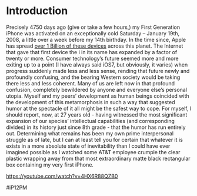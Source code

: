 # Introduction
Precisely 4750 days ago (give or take a few hours,) my First Generation iPhone was activated on an exceptionally cold Saturday – January 19th, 2008, a little over a week before my 14th birthday. In the time since, Apple has spread [over 1 Billion of these devices](https://www.theverge.com/2021/1/27/22253162/iphone-users-total-number-billion-apple-tim-cook-q1-2021) across this planet. The Internet that gave that first device the i in its name has expanded by a factor of twenty or more. Consumer technology’s future seemed more and more exiting up to a point (I have always said iOS7, but obviously, it varies) when progress suddenly made less and less sense, rending that future newly and profoundly confusing, and the bearing Western society would be taking there less and less coherent. Many of us are left now in that profound confusion, completely bewildered by anyone and everyone else’s personal utopia. Myself and my peers’ development as human beings coincided with the development of this metamorphosis in such a way that suggested humor at the spectacle of it all might be the safest way to cope. For myself, I should report, now, at 27 years old - having witnessed the most significant expansion of our species’ intellectual capabilities (and corresponding divides) in its history just since 8th grade - that the humor has run entirely out. Determining what remains has been my own prime interpersonal struggle as of late, but I can at least tell you for certain that whatever it is exists in a more absolute state of inevitability than I could have ever imagined possible as I watched some AT&T employee crumple the clear plastic wrapping away from that most extraordinary matte black rectangular box containing my very first iPhone.

https://youtube.com/watch?v=4HX6R88QZB0 

#iP12PM